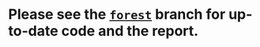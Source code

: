 # Please see the [`forest`](https://github.com/timothy-dement/CodeSmellsClassifiers) branch for up-to-date code and the report.